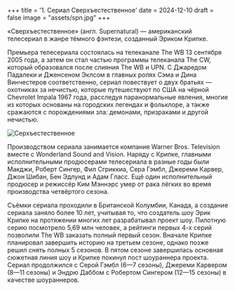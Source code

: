 +++
title = '1. Сериал Сверхъестественное'
date = 2024-12-10
draft = false
image = "assets/spn.jpg"
+++

«Сверхъестественное» (англ. Supernatural) — американский телесериал в жанре тёмного фэнтези, созданный Эриком Крипке.

Премьера телесериала состоялась на телеканале The WB 13 сентября 2005 года, а затем он стал частью программы телеканала The CW, который образовался после слияния The WB и UPN. С Джаредом Падалеки и Дженсеном Эклсом в главных ролях Сэма и Дина Винчестеров соответственно, сериал повествует о двух братьях — охотниках за нечистью, которые путешествуют по США на чёрной Chevrolet Impala 1967 года, расследуя паранормальные явления, многие из которых основаны на городских легендах и фольклоре, а также сражаются с порождениями зла: демонами, призраками и другой нечистью. 

![Серхъестественное](https://sun9-65.userapi.com/impf/_4Cx27KXzUTgcrolm3x7XQLy4NEf-b5z3vFFaA/5rnnlx1dtS8.jpg?size=1280x719&quality=96&sign=0c40394173f30d46ef1514b8ccc93c88&c_uniq_tag=m6JnuE0eeabkUgFxg8kfzs6gpdzBFJutjvrHuAgZDnE&type=album)

Производством сериала занимается компания Warner Bros. Television вместе с Wonderland Sound and Vision. Наряду с Крипке, главными исполнительными продюсерами телесериала в разные годы были Макджи, Роберт Сингер, Фил Сгриккиа, Сера Гэмбл, Джереми Карвер, Джон Шибан, Бен Эдлунд и Адам Гласс. Ещё один исполнительный продюсер и режиссёр Ким Мэннэрс умер от рака лёгких во время производства четвёртого сезона.

Съёмки сериала проходили в Британской Колумбии, Канада, а создание сериала заняло более 10 лет, учитывая то, что создатель шоу Эрик Крипке на протяжении многих лет разрабатывал проект шоу. Пилотную серию посмотрело 5,69 млн человек, а рейтинги первых 4-х серий позволили The WB заказать полный первый сезон. Вначале Крипке планировал завершить историю на третьем сезоне, однако позже решил снять полных 5 сезонов. В пятом сезоне завершилась основная сюжетная линия шоу и Крипке покинул пост шоураннера проекта. Сериал продолжился с Серой Гэмбл (6—7 сезоны), Джереми Карвером (8—11 сезоны) и Эндрю Даббом с Робертом Сингером (12—15 сезоны) в качестве шоураннеров.